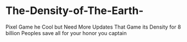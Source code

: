 # The-Density-of-The-Earth-
Pixel Game he Cool but Need More Updates That Game its Density for 8 billion Peoples save all for your honor you captain 
